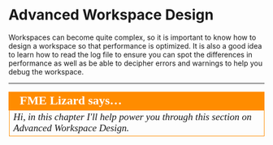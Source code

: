 # Advanced Workspace Design #

Workspaces can become quite complex, so it is important to know how to design a workspace so that performance is optimized. It is also a good idea to learn how to read the log file to ensure you can spot the differences in performance as well as be able to decipher errors and warnings to help you debug the workspace. 

---

<table style="border-spacing: 0px">
<tr>
<td style="vertical-align:middle;background-color:darkorange;border: 2px solid darkorange">
<i class="fa fa-quote-left fa-lg fa-pull-left fa-fw" style="color:white;padding-right: 12px;vertical-align:text-top"></i>
<span style="color:white;font-size:x-large;font-weight: bold;font-family:serif">FME Lizard says…</span>
</td>
</tr>

<tr>
<td style="border: 1px solid darkorange">
<span style="font-family:serif; font-style:italic; font-size:larger">
Hi, in this chapter I'll help power you through this section on Advanced Workspace Design. 
</span>
</td>
</tr>
</table>
